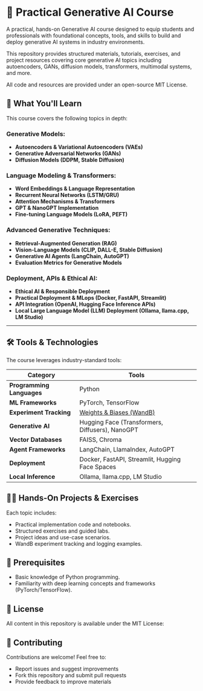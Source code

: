 # 🚀 Practical Generative AI Course

A practical, hands-on Generative AI course designed to equip students and professionals with foundational concepts, tools, and skills to build and deploy generative AI systems in industry environments.

This repository provides structured materials, tutorials, exercises, and project resources covering core generative AI topics including autoencoders, GANs, diffusion models, transformers, multimodal systems, and more. 

All code and resources are provided under an open-source MIT License.


## 🎯 What You'll Learn

This course covers the following topics in depth:

### Generative Models:

- **Autoencoders & Variational Autoencoders (VAEs)**
- **Generative Adversarial Networks (GANs)**
- **Diffusion Models (DDPM, Stable Diffusion)**

### Language Modeling & Transformers:

- **Word Embeddings & Language Representation**
- **Recurrent Neural Networks (LSTM/GRU)**
- **Attention Mechanisms & Transformers**
- **GPT & NanoGPT Implementation**
- **Fine-tuning Language Models (LoRA, PEFT)**

### Advanced Generative Techniques:

- **Retrieval-Augmented Generation (RAG)**
- **Vision-Language Models (CLIP, DALL-E, Stable Diffusion)**
- **Generative AI Agents (LangChain, AutoGPT)**
- **Evaluation Metrics for Generative Models**

### Deployment, APIs & Ethical AI:

- **Ethical AI & Responsible Deployment**
- **Practical Deployment & MLops (Docker, FastAPI, Streamlit)**
- **API Integration (OpenAI, Hugging Face Inference APIs)**
- **Local Large Language Model (LLM) Deployment (Ollama, llama.cpp, LM Studio)**

---

## 🛠️ Tools & Technologies

The course leverages industry-standard tools:

| Category                 | Tools                                                         |
|--------------------------|---------------------------------------------------------------|
| **Programming Languages**| Python                                                        |
| **ML Frameworks**        | PyTorch, TensorFlow                                           |
| **Experiment Tracking**  | [Weights & Biases (WandB)](https://wandb.ai/)                 |
| **Generative AI**        | Hugging Face (Transformers, Diffusers), NanoGPT               |
| **Vector Databases**     | FAISS, Chroma                                                 |
| **Agent Frameworks**     | LangChain, LlamaIndex, AutoGPT                                |
| **Deployment**           | Docker, FastAPI, Streamlit, Hugging Face Spaces               |
| **Local Inference**      | Ollama, llama.cpp, LM Studio                                  |


## 🧑‍💻 Hands-On Projects & Exercises

Each topic includes:

- Practical implementation code and notebooks.
- Structured exercises and guided labs.
- Project ideas and use-case scenarios.
- WandB experiment tracking and logging examples.


## 📖 Prerequisites

- Basic knowledge of Python programming.
- Familiarity with deep learning concepts and frameworks (PyTorch/TensorFlow).


## 📜 License

All content in this repository is available under the MIT License:


## 🤝 Contributing

Contributions are welcome! Feel free to:

- Report issues and suggest improvements
- Fork this repository and submit pull requests
- Provide feedback to improve materials

